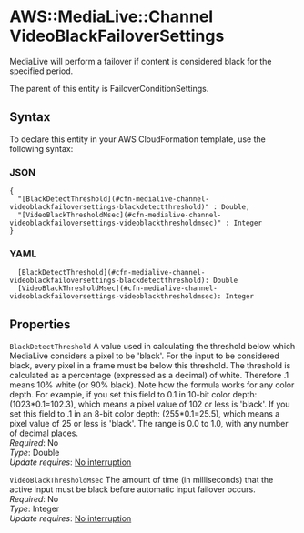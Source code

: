 # AWS::MediaLive::Channel VideoBlackFailoverSettings<a name="aws-properties-medialive-channel-videoblackfailoversettings"></a>

MediaLive will perform a failover if content is considered black for the specified period\.

The parent of this entity is FailoverConditionSettings\.

## Syntax<a name="aws-properties-medialive-channel-videoblackfailoversettings-syntax"></a>

To declare this entity in your AWS CloudFormation template, use the following syntax:

### JSON<a name="aws-properties-medialive-channel-videoblackfailoversettings-syntax.json"></a>

```
{
  "[BlackDetectThreshold](#cfn-medialive-channel-videoblackfailoversettings-blackdetectthreshold)" : Double,
  "[VideoBlackThresholdMsec](#cfn-medialive-channel-videoblackfailoversettings-videoblackthresholdmsec)" : Integer
}
```

### YAML<a name="aws-properties-medialive-channel-videoblackfailoversettings-syntax.yaml"></a>

```
  [BlackDetectThreshold](#cfn-medialive-channel-videoblackfailoversettings-blackdetectthreshold): Double
  [VideoBlackThresholdMsec](#cfn-medialive-channel-videoblackfailoversettings-videoblackthresholdmsec): Integer
```

## Properties<a name="aws-properties-medialive-channel-videoblackfailoversettings-properties"></a>

`BlackDetectThreshold`  <a name="cfn-medialive-channel-videoblackfailoversettings-blackdetectthreshold"></a>
A value used in calculating the threshold below which MediaLive considers a pixel to be 'black'\. For the input to be considered black, every pixel in a frame must be below this threshold\. The threshold is calculated as a percentage \(expressed as a decimal\) of white\. Therefore \.1 means 10% white \(or 90% black\)\. Note how the formula works for any color depth\. For example, if you set this field to 0\.1 in 10\-bit color depth: \(1023\*0\.1=102\.3\), which means a pixel value of 102 or less is 'black'\. If you set this field to \.1 in an 8\-bit color depth: \(255\*0\.1=25\.5\), which means a pixel value of 25 or less is 'black'\. The range is 0\.0 to 1\.0, with any number of decimal places\.  
*Required*: No  
*Type*: Double  
*Update requires*: [No interruption](https://docs.aws.amazon.com/AWSCloudFormation/latest/UserGuide/using-cfn-updating-stacks-update-behaviors.html#update-no-interrupt)

`VideoBlackThresholdMsec`  <a name="cfn-medialive-channel-videoblackfailoversettings-videoblackthresholdmsec"></a>
The amount of time \(in milliseconds\) that the active input must be black before automatic input failover occurs\.  
*Required*: No  
*Type*: Integer  
*Update requires*: [No interruption](https://docs.aws.amazon.com/AWSCloudFormation/latest/UserGuide/using-cfn-updating-stacks-update-behaviors.html#update-no-interrupt)